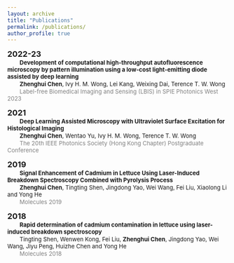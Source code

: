 ```yaml
---
layout: archive
title: "Publications"
permalink: /publications/
author_profile: true
---  
```

<b><font size=4>2022-23</font></b>   
&emsp;&emsp;<b><font size=2>Development of computational high-throughput autofluorescence microscopy by pattern illumination using a low-cost light-emitting diode assisted by deep learning</font></b>  
&emsp;&emsp;<font size=2><b>Zhenghui Chen</b>, Ivy H. M. Wong, Lei Kang, Weixing Dai, Terence T. W. Wong</font>  
&emsp;&emsp;<font color=gray size=2>Label-free Biomedical Imaging and Sensing (LBIS) in SPIE Photonics West 2023</font>    

<b><font size=4>2021</font></b>   
&emsp;&emsp;<b><font size=2>Deep Learning Assisted Microscopy with Ultraviolet Surface Excitation for Histological Imaging</font></b>  
&emsp;&emsp;<font size=2><b>Zhenghui Chen</b>, Wentao Yu, Ivy H. M. Wong, Terence T. W. Wong</font>  
&emsp;&emsp;<font color=gray size=2>The 20th IEEE Photonics Society (Hong Kong Chapter) Postgraduate Conference</font>    


<b><font size=4>2019</font></b>   
&emsp;&emsp;<b><font size=2>Signal Enhancement of Cadmium in Lettuce Using Laser-Induced Breakdown Spectroscopy Combined with Pyrolysis Process</font></b>  
&emsp;&emsp;<font size=2><b>Zhenghui Chen</b>, Tingting Shen, Jingdong Yao, Wei Wang, Fei Liu, Xiaolong Li and Yong He</font>  
&emsp;&emsp;<font color=gray size=2>Molecules 2019</font>    


<b><font size=4>2018</font></b>    
&emsp;&emsp;<b><font size=2>Rapid determination of cadmium contamination in lettuce using laser-induced breakdown spectroscopy</font></b>   
&emsp;&emsp;<font size=2>Tingting Shen, Wenwen Kong, Fei Liu, <b>Zhenghui Chen</b>, Jingdong Yao, Wei Wang, Jiyu Peng, Huizhe Chen and Yong He</font>   
&emsp;&emsp;<font color=gray size=2>Molecules 2018</font>  
